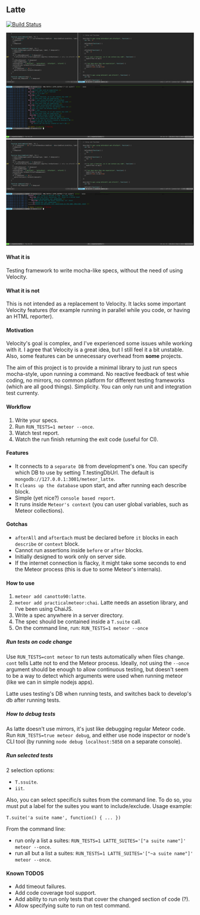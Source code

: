 ## Latte

[![Build Status](https://travis-ci.org/taromero/latte.svg?branch=master)](https://travis-ci.org/taromero/latte)

![](https://raw.githubusercontent.com/taromero/latte/master/readme_images/latte.png)
![](https://raw.githubusercontent.com/taromero/latte/master/readme_images/latte2.png)

#### What it is

Testing framework to write mocha-like specs, without the need of using Velocity.

#### What it is not

This is not intended as a replacement to Velocity. It lacks some important Velocity features (for example running in parallel while you code, or having an HTML reporter).

#### Motivation

Velocity's goal is complex, and I've experienced some issues while working with it. I agree that Velocity is a great idea, but I still feel it a bit unstable. Also, some features can be unnecessary overhead from **some** projects.

The aim of this project is to provide a minimal library to just run specs mocha-style, upon running a command. No reactive feedback of test whie coding, no mirrors, no common platform for different testing frameworks (which are all good things). Simplicity. You can only run unit and integration test currenty.

#### Workflow

1. Write your specs.
2. Run `RUN_TESTS=1 meteor --once`.
3. Watch test report.
4. Watch the run finish returning the exit code (useful for CI).

#### Features

- It connects to a `separate DB` from development's one. You can specify which DB to use by setting T.testingDbUrl. The default is `mongodb://127.0.0.1:3001/meteor_latte`.
- It `cleans up the database` upon start, and after running each describe block.
- Simple (yet nice?) `console based report`.
- It runs inside `Meteor's context` (you can user global variables, such as Meteor collections).

#### Gotchas

- `afterAll` and `afterEach` must be declared before `it` blocks in each `describe` or `context` block.
- Cannot run assertions inside `before` or `after` blocks.
- Initially designed to work only on server side.
- If the internet connection is flacky, it might take some seconds to end the Meteor process (this is due to some Meteor's internals).

#### How to use

1. `meteor add canotto90:latte`.
2. `meteor add practicalmeteor:chai`. Latte needs an assetion library, and I've been using ChaiJS.
2. Write a spec anywhere in a server directory.
3. The spec should be contained inside a `T.suite` call.
5. On the command line, run: `RUN_TESTS=1 meteor --once`

##### Run tests on code change

Use `RUN_TESTS=cont meteor` to run tests automatically when files change. `cont` tells Latte not to end the Meteor process. Ideally, not using the `--once` argument should be enough to allow continuous testing, but doesn't seem to be a way to detect which arguments were used when running meteor (like we can in simple nodejs apps).

Latte uses testing's DB when running tests, and switches back to develop's db after running tests.

##### How to debug tests

As latte doesn't use mirrors, it's just like debugging regular Meteor code. Run `RUN_TESTS=true meteor debug`, and either use node inspector or node's CLI tool (by running `node debug localhost:5858` on a separate console).

##### Run selected tests

2 selection options:

- `T.ssuite`.
- `iit`.

Also, you can select specific/s suites from the command line. To do so, you must put a label for the suites you want to include/exclude. Usage example:

```
T.suite('a suite name', function() { ... })
```

From the command line:

  * run only a list a suites: `RUN_TESTS=1 LATTE_SUITES='["a suite name"]' meteor --once`.
  * run all but a list a suites: `RUN_TESTS=1 LATTE_SUITES='["~a suite name"]' meteor --once`.

#### Known TODOS

- Add timeout failures.
- Add code coverage tool support.
- Add ability to run only tests that cover the changed section of code (?).
- Allow specifying suite to run on test command.
